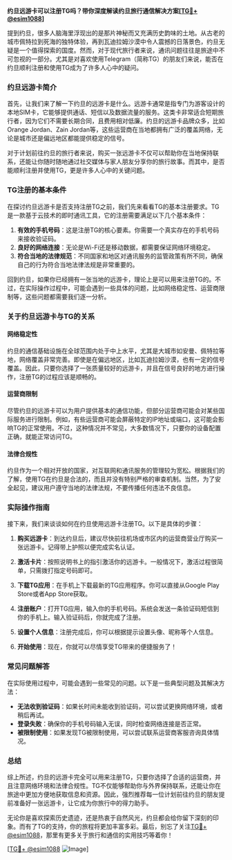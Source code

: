 **约旦远游卡可以注册TG吗？带你深度解读约旦旅行通信解决方案[[TG💪+ @esim1088](https://t.me/s/esim1088)]**

提到约旦，很多人脑海里浮现出的是那片神秘而又充满历史韵味的土地。从古老的城市佩特拉到死海的独特体验，再到瓦迪拉姆沙漠中令人震撼的日落景色，约旦无疑是一个值得探索的国度。然而，对于现代旅行者来说，通讯问题往往是旅途中不可忽视的一部分。尤其是对喜欢使用Telegram（简称TG）的朋友们来说，能否在约旦顺利注册和使用TG成为了许多人心中的疑问。

### 约旦远游卡简介

首先，让我们来了解一下约旦的远游卡是什么。远游卡通常是指专门为游客设计的本地SIM卡，它能够提供通话、短信以及数据流量的服务。这类卡非常适合短期旅行者，因为它们不需要长期合同，且费用相对低廉。约旦的远游卡品牌众多，比如Orange Jordan、Zain Jordan等，这些运营商在当地都拥有广泛的覆盖网络，无论是城市还是偏远地区都能提供稳定的信号。

对于计划前往约旦的旅行者来说，购买一张远游卡不仅可以帮助你在当地保持联系，还能让你随时随地通过社交媒体与家人朋友分享你的旅行故事。而其中，是否能顺利注册并使用TG，更是许多人心中的关键问题。

### TG注册的基本条件

在探讨约旦远游卡是否支持注册TG之前，我们先来看看TG的基本注册要求。TG是一款基于云技术的即时通讯工具，它的注册需要满足以下几个基本条件：

1. **有效的手机号码**：这是注册TG的核心要素。你需要一个真实存在的手机号码来接收验证码。
2. **良好的网络连接**：无论是Wi-Fi还是移动数据，都需要保证网络环境稳定。
3. **符合当地的法律规范**：不同国家和地区对通讯服务的监管政策有所不同，确保自己的行为符合当地法律法规是非常重要的。

回到约旦，如果你已经拥有一张当地的远游卡，理论上是可以用来注册TG的。不过，在实际操作过程中，可能会遇到一些具体的问题，比如网络稳定性、运营商限制等，这些问题都需要我们逐一分析。

### 关于约旦远游卡与TG的关系

#### 网络稳定性

约旦的通信基础设施在全球范围内处于中上水平，尤其是大城市如安曼、佩特拉等地，网络覆盖非常完善。即使是在偏远地区，比如瓦迪拉姆沙漠，也有一定的信号覆盖。因此，只要你选择了一张质量较好的远游卡，并且在信号良好的地方进行操作，注册TG的过程应该是顺畅的。

#### 运营商限制

尽管约旦的远游卡可以为用户提供基本的通信功能，但部分运营商可能会对某些国际服务进行限制。例如，有些运营商可能会屏蔽特定的IP地址或端口，这可能会影响TG的正常使用。不过，这种情况并不常见，大多数情况下，只要你的设备配置正确，就能正常访问TG。

#### 法律合规性

约旦作为一个相对开放的国家，对互联网和通讯服务的管理较为宽松。根据我们的了解，使用TG在约旦是合法的，而且并没有特别严格的审查机制。当然，为了安全起见，建议用户遵守当地的法律法规，不要传播任何违法不良信息。

### 实际操作指南

接下来，我们来谈谈如何在约旦使用远游卡注册TG。以下是具体的步骤：

1. **购买远游卡**：到达约旦后，建议尽快前往机场或市区内的运营商营业厅购买一张远游卡。记得带上护照以便完成实名认证。
   
2. **激活卡片**：按照说明书上的指引激活你的远游卡。一般情况下，激活过程很简单，只需拨打指定号码即可。

3. **下载TG应用**：在手机上下载最新的TG应用程序。你可以直接从Google Play Store或者App Store获取。

4. **注册账户**：打开TG应用，输入你的手机号码。系统会发送一条验证码短信到你的手机上。输入验证码后，你就完成了注册。

5. **设置个人信息**：注册完成后，你可以根据提示设置头像、昵称等个人信息。

6. **开始使用**：现在，你就可以尽情享受TG带来的便捷服务了！

### 常见问题解答

在实际使用过程中，可能会遇到一些常见的问题。以下是一些典型问题及其解决方法：

- **无法收到验证码**：如果长时间未能收到验证码，可以尝试更换网络环境，或者稍后再试。
- **登录失败**：确保你的手机号码输入无误，同时检查网络连接是否正常。
- **被限制使用**：如果发现TG被限制使用，可以尝试联系运营商客服咨询具体情况。

### 总结

综上所述，约旦的远游卡完全可以用来注册TG，只要你选择了合适的运营商，并且注意网络环境和法律合规性。TG不仅能够帮助你与外界保持联系，还能让你在旅途中更加方便地获取信息和资源。因此，强烈推荐每一位计划前往约旦的朋友提前准备好一张远游卡，让它成为你旅行中的得力助手。

无论你是喜欢探索历史遗迹，还是热衷于自然风光，约旦都会给你留下深刻的印象。而有了TG的支持，你的旅程将更加丰富多彩。最后，别忘了关注[TG💪+ @esim1088](https://t.me/s/esim1088)，那里有更多关于旅行和通信的实用技巧等着你！

[[TG💪+ @esim1088](https://t.me/s/esim1088) ![Image](https://i.postimg.cc/4NQfJmqS/Snipaste-2025-05-13-00-14-12.png)]